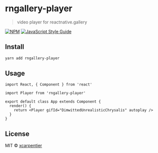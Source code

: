 # rngallery-player

> video player for reactnative.gallery

[![NPM](https://img.shields.io/npm/v/rngallery-player.svg)](https://www.npmjs.com/package/rngallery-player) [![JavaScript Style Guide](https://img.shields.io/badge/code_style-standard-brightgreen.svg)](https://standardjs.com)

## Install

```bash
yarn add rngallery-player
```

## Usage

```tsx
import React, { Component } from 'react'

import Player from 'rngallery-player'

export default class App extends Component {
  render() {
    return <Player gifId="DimwittedUnrealisticChrysalis" autoplay />
  }
}
```

## License

MIT © [xcarpentier](https://github.com/xcarpentier)
